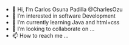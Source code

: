 - 👋 Hi, I’m Carlos Osuna Padilla @CharlesOzu
- 👀 I’m interested in software Development
- 🌱 I’m currently learning Java and html+css
- 💞️ I’m looking to collaborate on ...
- 📫 How to reach me ...

<!---
CharlesOzu/CharlesOzu is a ✨ special ✨ repository because its `README.md` (this file) appears on your GitHub profile.
You can click the Preview link to take a look at your changes.
--->
